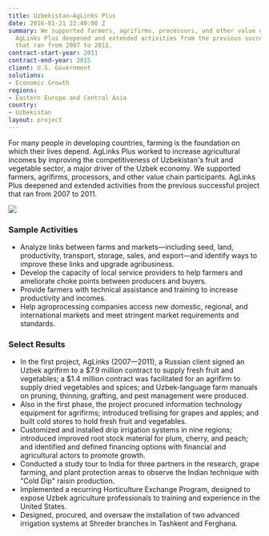 ```yaml
---
title: Uzbekistan—AgLinks Plus
date: 2016-01-21 22:40:00 Z
summary: We supported farmers, agrifirms, processors, and other value chain participants.
  AgLinks Plus deepened and extended activities from the previous successful project
  that ran from 2007 to 2011.
contract-start-year: 2011
contract-end-year: 2015
client: U.S. Government
solutions:
- Economic Growth
regions:
- Eastern Europe and Central Asia
country:
- Uzbekistan
layout: project
---
```


For many people in developing countries, farming is the foundation on which their lives depend. AgLinks Plus worked to increase agricultural incomes by improving the competitiveness of Uzbekistan's fruit and vegetable sector, a major driver of the Uzbek economy. We supported farmers, agrifirms, processors, and other value chain participants. AgLinks Plus deepened and extended activities from the previous successful project that ran from 2007 to 2011.

![][1]

### Sample Activities

* Analyze links between farms and markets—including seed, land, productivity, transport, storage, sales, and export—and identify ways to improve these links and upgrade agribusiness.
* Develop the capacity of local service providers to help farmers and ameliorate choke points between producers and buyers.
* Provide farmers with technical assistance and training to increase productivity and incomes.
* Help agroprocessing companies access new domestic, regional, and international markets and meet stringent market requirements and standards.

### Select Results

* In the first project, AgLinks (2007—2011), a Russian client signed an Uzbek agrifirm to a $7.9 million contract to supply fresh fruit and vegetables; a $1.4 million contract was facilitated for an agrifirm to supply dried vegetables and spices; and Uzbek-language farm manuals on pruning, thinning, grafting, and pest management were produced.
* Also in the first phase, the project procured information technology equipment for agrifirms; introduced trellising for grapes and apples; and built cold stores to hold fresh fruit and vegetables.
* Customized and installed drip irrigation systems in nine regions; introduced improved root stock material for plum, cherry, and peach; and identified and defined financing options with financial and agricultural actors to promote growth.
* Conducted a study tour to India for three partners in the research, grape farming, and plant protection areas to observe the Indian technique with "Cold Dip" raisin production.
* Implemented a recurring Horticulture Exchange Program, designed to expose Uzbek agriculture professionals to training and experience in the United States.
* Designed, procured, and oversaw the installation of two advanced irrigation systems at Shreder branches in Tashkent and Ferghana.

[1]: https://assetify-dai.com/projects/aglinksinner.jpg
